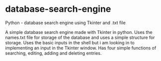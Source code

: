 # database-search-engine
Python - database search engine using Tkinter and .txt file

A simple database search engine made with Tkinter in python. Uses the names.txt file for storage of the database and uses a simple structure for storage. Uses the basic inputs in the shell but i am looking in to implementing an input in the Tkinter window. Has four simple functions of searching, editing, adding and deleting entries.
